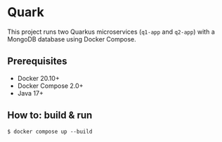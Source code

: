 # Quark
This project runs two Quarkus microservices (`q1-app` and `q2-app`) with a MongoDB database using Docker Compose.

## Prerequisites
- Docker 20.10+
- Docker Compose 2.0+
- Java 17+

## How to: build & run

```$ docker compose up --build```
